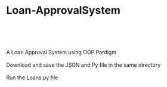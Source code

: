 # Loan-ApprovalSystem<br><br><br>
A Loan Approval System using OOP Pardigm<br><br>
Download and save the JSON and Py file in the same directory<br><br>
Run the Loans.py file<br>
